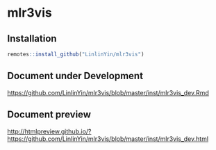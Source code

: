 # mlr3vis

## Installation

```R
remotes::install_github("LinlinYin/mlr3vis")
```

## Document under Development

https://github.com/LinlinYin/mlr3vis/blob/master/inst/mlr3vis_dev.Rmd

## Document preview

http://htmlpreview.github.io/?https://github.com/LinlinYin/mlr3vis/blob/master/inst/mlr3vis_dev.html



